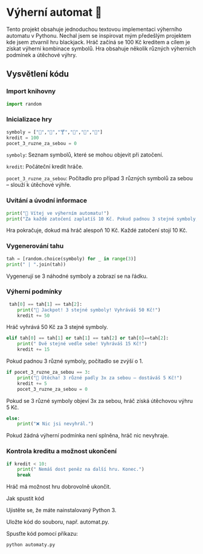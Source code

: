 # Výherní automat 🎰

Tento projekt obsahuje jednoduchou textovou implementaci výherního automatu v Pythonu. Nechal jsem se inspirovat mým předešlým projektem kde jsem ztvarnil hru blackjack. Hráč začíná se 100 Kč kreditem a cílem je získat výherní kombinace symbolů. Hra obsahuje několik různých výherních podmínek a útěchové výhry.

## Vysvětlení kódu

### Import knihovny
```python
import random
```

### Inicializace hry
```python
symboly = ["🍺","🍷","🍸","🍹","🍑","🍆"]
kredit = 100
pocet_3_ruzne_za_sebou = 0
```


`symboly`: Seznam symbolů, které se mohou objevit při zatočení.

`kredit`: Počáteční kredit hráče.

`pocet_3_ruzne_za_sebou`: Počítadlo pro případ 3 různých symbolů za sebou – slouží k útěchové výhře.

### Uvítání a úvodní informace
```python
print("🎰 Vítej ve výherním automatu!")
print("Za každé zatočení zaplatíš 10 Kč. Pokud padnou 3 stejné symboly, vyhráváš 50 Kč.")
```

Hra pokračuje, dokud má hráč alespoň 10 Kč.
Každé zatočení stojí 10 Kč.

### Vygenerování tahu
```python
tah = [random.choice(symboly) for _ in range(3)]
print(" | ".join(tah))
```

Vygenerují se 3 náhodné symboly a zobrazí se na řádku.

### Výherní podmínky
```python
 tah[0] == tah[1] == tah[2]:
    print("🎉 Jackpot! 3 stejné symboly! Vyhráváš 50 Kč!")
    kredit += 50
```

Hráč vyhrává 50 Kč za 3 stejné symboly.

```python
elif tah[0] == tah[1] or tah[1] == tah[2] or tah[0]==tah[2]:
    print(" Dvě stejné vedle sebe! Vyhráváš 15 Kč!")
    kredit += 15
```

Pokud padnou 3 různé symboly, počítadlo se zvýší o 1.

```python
if pocet_3_ruzne_za_sebou == 3:
    print("🎁 Útěcha! 3 různé padly 3x za sebou – dostáváš 5 Kč!")
    kredit += 5
    pocet_3_ruzne_za_sebou = 0
```

Pokud se 3 různé symboly objeví 3x za sebou, hráč získá útěchovou výhru 5 Kč.

```python
else:
    print("❌ Nic jsi nevyhrál.")
```

Pokud žádná výherní podmínka není splněna, hráč nic nevyhraje.

### Kontrola kreditu a možnost ukončení
```python
if kredit < 10:
    print(" Nemáš dost peněz na další hru. Konec.")
    break
```

Hráč má možnost hru dobrovolně ukončit.

Jak spustit kód

Ujistěte se, že máte nainstalovaný Python 3.

Uložte kód do souboru, např. automat.py.

Spusťte kód pomocí příkazu:

```
python automaty.py
```
